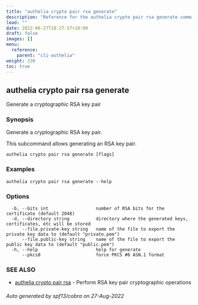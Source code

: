 ```yaml
---
title: "authelia crypto pair rsa generate"
description: "Reference for the authelia crypto pair rsa generate command."
lead: ""
date: 2022-06-27T18:27:57+10:00
draft: false
images: []
menu:
  reference:
    parent: "cli-authelia"
weight: 330
toc: true
---
```


## authelia crypto pair rsa generate

Generate a cryptographic RSA key pair

### Synopsis

Generate a cryptographic RSA key pair.

This subcommand allows generating an RSA key pair.

```
authelia crypto pair rsa generate [flags]
```

### Examples

```
authelia crypto pair rsa generate --help
```

### Options

```
  -b, --bits int                  number of RSA bits for the certificate (default 2048)
  -d, --directory string          directory where the generated keys, certificates, etc will be stored
      --file.private-key string   name of the file to export the private key data to (default "private.pem")
      --file.public-key string    name of the file to export the public key data to (default "public.pem")
  -h, --help                      help for generate
      --pkcs8                     force PKCS #8 ASN.1 format
```

### SEE ALSO

* [authelia crypto pair rsa](authelia_crypto_pair_rsa.md)	 - Perform RSA key pair cryptographic operations

###### Auto generated by spf13/cobra on 27-Aug-2022
